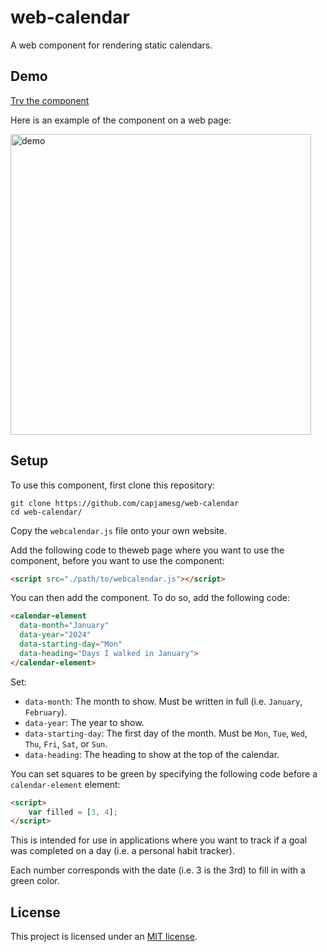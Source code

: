 # web-calendar

A web component for rendering static calendars.

## Demo

[Try the component](https://capjamesg.github.io/web-calendar/)

Here is an example of the component on a web page:

<img width="481" alt="demo" src="https://github.com/capjamesg/web-calendar/assets/37276661/0126595c-7e35-4be9-9c61-ece11a08f595">

## Setup

To use this component, first clone this repository:

```
git clone https://github.com/capjamesg/web-calendar
cd web-calendar/
```

Copy the `webcalendar.js` file onto your own website.

Add the following code to theweb page where you want to use the component, before you want to use the component:

```html
<script src="./path/to/webcalendar.js"></script>
```

You can then add the component. To do so, add the following code:

```html
<calendar-element
  data-month="January"
  data-year="2024"
  data-starting-day="Mon"
  data-heading="Days I walked in January">
</calendar-element>
```

Set:

- `data-month`: The month to show. Must be written in full (i.e. `January`, `February`).
- `data-year`: The year to show.
- `data-starting-day`: The first day of the month. Must be `Mon`, `Tue`, `Wed`, `Thu`, `Fri`, `Sat`, or `Sun`.
- `data-heading`: The heading to show at the top of the calendar.

You can set squares to be green by specifying the following code before a `calendar-element` element:

```html
<script>
    var filled = [3, 4];
</script>
```

This is intended for use in applications where you want to track if a goal was completed on a day (i.e. a personal habit tracker).

Each number corresponds with the date (i.e. 3 is the 3rd) to fill in with a green color.

## License

This project is licensed under an [MIT license](LICENSE).
